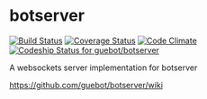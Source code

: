 botserver
=========

[![Build Status](https://travis-ci.org/guillermocorrea/botserver.svg?branch=master)](https://travis-ci.org/guillermocorrea/botserver) 
[![Coverage Status](https://coveralls.io/repos/guillermocorrea/botserver/badge.png)](https://coveralls.io/r/guillermocorrea/botserver)
[![Code Climate](https://codeclimate.com/github/guillermocorrea/botserver/badges/gpa.svg)](https://codeclimate.com/github/guillermocorrea/botserver)
[ ![Codeship Status for guebot/botserver](https://codeship.com/projects/354c16e0-451f-0132-1d0b-1a768d514c64/status?branch=master)](https://codeship.com/projects/44942)

A websockets server implementation for botserver

https://github.com/guebot/botserver/wiki
